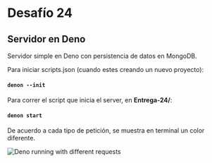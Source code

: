 # Desafío 24

## Servidor en Deno

Servidor simple en Deno con persistencia de datos en MongoDB.


Para iniciar scripts.json (cuando estes creando un nuevo proyecto):
#### `denon --init`


Para correr el script que inicia el server, en **Entrega-24/**:
#### `denon start`

De acuerdo a cada tipo de petición, se muestra en terminal un color diferente.

<img src="../Entrega-24/denoRunning.png" alt="Deno running with different requests"/>